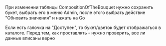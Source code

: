 При изменении таблицы CompositionOfTheBouquet нужно сохранить букет, 
выбрать его в меню Admin, после этого выбрать действие "Обновить значения" и нажать на Go

Если есть галочка на "Доступен", то букет/цветок будет отображаться в каталоге.
Перед тем, как проставлять - нужно проверить, все ли данные вписаны верно  


